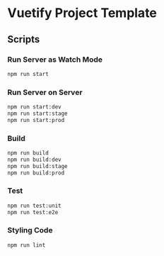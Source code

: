 # Vuetify Project Template

## Scripts

### Run Server as Watch Mode

```bash
npm run start
```

### Run Server on Server

```bash
npm run start:dev
npm run start:stage
npm run start:prod
```

### Build

```bash
npm run build
npm run build:dev
npm run build:stage
npm run build:prod
```

### Test

```bash
npm run test:unit
npm run test:e2e
```

### Styling Code

```bash
npm run lint
```
